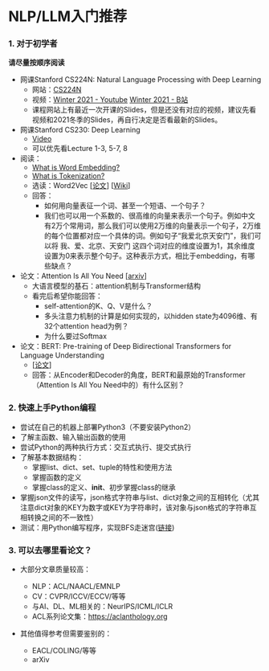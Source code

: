 # NLP/LLM入门推荐

### 1. 对于初学者

  **请尽量按顺序阅读**
* 网课Stanford CS224N: Natural Language Processing with Deep Learning
  * 网站：[CS224N](https://web.stanford.edu/class/cs224n/)
  * 视频：[Winter 2021 - Youtube](https://www.youtube.com/playlist?list=PLoROMvodv4rOSH4v6133s9LFPRHjEmbmJ) [Winter 2021 - B站](https://www.bilibili.com/video/BV18Y411p79k/)
  * 课程网站上有最近一次开课的Slides，但是还没有对应的视频，建议先看视频和2021冬季的Slides，再自行决定是否看最新的Slides。 
* 网课Stanford CS230: Deep Learning
  * [Video](https://cs230.stanford.edu/lecture/)
  * 可以优先看Lecture 1-3, 5-7, 8
* 阅读：
  * [What is Word Embedding?](https://en.wikipedia.org/wiki/Word_embedding)
  * [What is Tokenization?](https://www.kaggle.com/code/satishgunjal/tokenization-in-nlp)
  * 选读：Word2Vec [[论文](https://arxiv.org/abs/1310.4546)] [[Wiki](https://en.wikipedia.org/wiki/Word2vec)]
  * 回答：
    * 如何用向量表征一个词、甚至一个短语、一个句子？
    * 我们也可以用一个系数的、很高维的向量来表示一个句子。例如中文有2万个常用词，那么我们可以使用2万维的向量表示一个句子，2万维的每个位置都对应一个具体的词。例如句子“我爱北京天安门”，我们可以将 我、爱、北京、天安门 这四个词对应的维度设置为1，其余维度设置为0来表示整个句子。这种表示方式，相比于embedding，有哪些缺点？
* 论文：Attention Is All You Need [[arxiv](https://arxiv.org/pdf/1706.03762.pdf)]
  * 大语言模型的基石：attention机制与Transformer结构
  * 看完后希望你能回答：
    * self-attention的K、Q、V是什么？
    * 多头注意力机制的计算是如何实现的，以hidden state为4096维、有32个attention head为例？
    * 为什么要过Softmax
* 论文：BERT: Pre-training of Deep Bidirectional Transformers for Language Understanding
  * [[论文](https://arxiv.org/abs/1810.04805)]
  * 回答：从Encoder和Decoder的角度，BERT和最原始的Transformer（Attention Is All You Need中的）有什么区别？

### 2. 快速上手Python编程

* 尝试在自己的机器上部署Python3（不要安装Python2）
* 了解主函数、输入输出函数的使用
* 尝试Python的两种执行方式：交互式执行、提交式执行
* 了解基本数据结构：
  * 掌握list、dict、set、tuple的特性和使用方法
  * 掌握函数的定义
  * 掌握class的定义、__init__、初步掌握class的继承
* 掌握json文件的读写，json格式字符串与list、dict对象之间的互相转化（尤其注意dict对象的KEY为数字或KEY为字符串时，该对象与json格式的字符串互相转换之间的不一致性）
* 测试：用Python编写程序，实现BFS走迷宫([链接](https://github.com/kobayashikanna01/directions4nlpfresher/blob/main/chap2/bfs_test.py))

### 3. 可以去哪里看论文？

* 大部分文章质量较高：
  * NLP：ACL/NAACL/EMNLP
  * CV：CVPR/ICCV/ECCV/等等
  * 与AI、DL、ML相关的：NeurIPS/ICML/ICLR
  * ACL系列论文集：https://aclanthology.org

* 其他值得参考但需要鉴别的：
  * EACL/COLING/等等
  * arXiv
